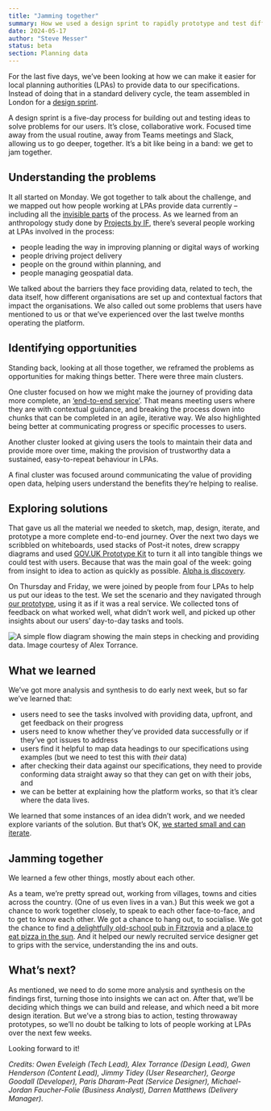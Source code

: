 ```yaml
---
title: "Jamming together"
summary: How we used a design sprint to rapidly prototype and test different solutions to problems faced by data providers.
date: 2024-05-17
author: "Steve Messer"
status: beta
section: Planning data
---
```


For the last five days, we’ve been looking at how we can make it easier for local planning authorities (LPAs) to provide data to our specifications. Instead of doing that in a standard delivery cycle, the team assembled in London for a [design sprint](https://www.gv.com/sprint/). 

A design sprint is a five-day process for building out and testing ideas to solve problems for our users. It’s close, collaborative work. Focused time away from the usual routine, away from Teams meetings and Slack, allowing us to go deeper, together. It’s a bit like being in a band: we get to jam together. 

## Understanding the problems

It all started on Monday. We got together to talk about the challenge, and we mapped out how people working at LPAs provide data currently – including all the [invisible parts](https://good.services/blog/the-problem-of-invisible-services) of the process. As we learned from an anthropology study done by [Projects by IF](https://www.projectsbyif.com/), there’s several people working at LPAs involved in the process:

- people leading the way in improving planning or digital ways of working
- people driving project delivery
- people on the ground within planning, and
- people managing geospatial data.

We talked about the barriers they face providing data, related to tech, the data itself, how different organisations are set up and contextual factors that impact the organisations. We also called out some problems that users have mentioned to us or that we’ve experienced over the last twelve months operating the platform.

## Identifying opportunities

Standing back, looking at all those together, we reframed the problems as opportunities for making things better. There were three main clusters.

One cluster focused on how we might make the journey of providing data more complete, an [‘end-to-end service’](https://www.gov.uk/service-manual/design/introduction-designing-government-services#the-characteristics-of-a-good-government-service). That means meeting users where they are with contextual guidance, and breaking the process down into chunks that can be completed in an agile, iterative way. We also highlighted being better at communicating progress or specific processes to users.

Another cluster looked at giving users the tools to maintain their data and provide more over time, making the provision of trustworthy data a sustained, easy-to-repeat behaviour in LPAs. 

A final cluster was focused around communicating the value of providing open data, helping users understand the benefits they’re helping to realise.

## Exploring solutions

That gave us all the material we needed to sketch, map, design, iterate, and prototype a more complete end-to-end journey. Over the next two days we scribbled on whiteboards, used stacks of Post-it notes, drew scrappy diagrams and used [GOV.‌UK Prototype Kit](https://prototype-kit.service.gov.uk/docs/) to turn it all into tangible things we could test with users. Because that was the main goal of the week: going from insight to idea to action as quickly as possible. [Alpha is discovery](https://visitmy.website/2022/04/09/alpha-is-discovery/).

On Thursday and Friday, we were joined by people from four LPAs to help us put our ideas to the test. We set the scenario and they navigated through [our prototype](https://github.com/digital-land/provider-design-sprint), using it as if it was a real service. We collected tons of feedback on what worked well, what didn’t work well, and picked up other insights about our users’ day-to-day tasks and tools. 

![A simple flow diagram showing the main steps in checking and providing data. Image courtesy of Alex Torrance.](/images/diagrams/simple-flow-diagram-check-and-provide-data.png)

## What we learned

We’ve got more analysis and synthesis to do early next week, but so far we’ve learned that:

- users need to see the tasks involved with providing data, upfront, and get feedback on their progress
- users need to know whether they’ve provided data successfully or if they’ve got issues to address
- users find it helpful to map data headings to our specifications using examples (but we need to test this with _their_ data)
- after checking their data against our specifications, they need to provide conforming data straight away so that they can get on with their jobs, and
- we can be better at explaining how the platform works, so that it’s clear where the data lives.

We learned that some instances of an idea didn’t work, and we needed explore variants of the solution. But that’s OK, [we started small and can iterate](https://public.digital/pd-insights/blog/2018/10/internet-era-ways-of-working#:~:text=Don%E2%80%99t%20fixate%20on%20one%20potential%20solution%20to%20a%20problem).

## Jamming together

We learned a few other things, mostly about each other. 

As a team, we’re pretty spread out, working from villages, towns and cities across the country. (One of us even lives in a van.) But this week we got a chance to work together closely, to speak to each other face-to-face, and to get to know each other. We got a chance to hang out, to socialise. We got the chance to find [a delightfully old-school pub in Fitzrovia](https://www.openstreetmap.org/way/659258969) and [a place to eat pizza in the sun](https://www.openstreetmap.org/node/553311934). And it helped our newly recruited service designer get to grips with the service, understanding the ins and outs.

## What’s next?

As mentioned, we need to do some more analysis and synthesis on the findings first, turning those into insights we can act on. After that, we’ll be deciding which things we can build and release, and which need a bit more design iteration. But we’ve a strong bias to action, testing throwaway prototypes, so we’ll no doubt be talking to lots of people working at LPAs over the next few weeks. 

Looking forward to it!

_Credits: Owen Eveleigh (Tech Lead), Alex Torrance (Design Lead), Gwen Henderson (Content Lead), Jimmy Tidey (User Researcher), George Goodall (Developer), Paris Dharam-Peat (Service Designer), Michael-Jordan Faucher-Folie (Business Analyst), Darren Matthews (Delivery Manager)._